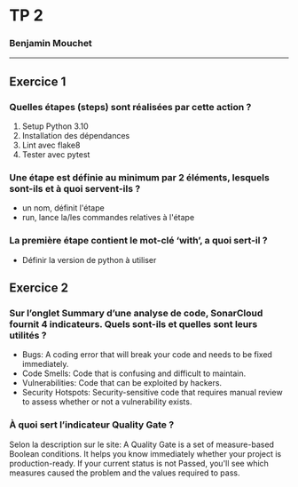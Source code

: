 # TP 2 
### Benjamin Mouchet
---
## Exercice 1
### Quelles étapes (steps) sont réalisées par cette action ?
1. Setup Python 3.10
2. Installation des dépendances
3. Lint avec flake8
4. Tester avec pytest
### Une étape est définie au minimum par 2 éléments, lesquels sont-ils et à quoi servent-ils ?
- un nom, définit l'étape
- run, lance la/les commandes relatives à l'étape
### La première étape contient le mot-clé ‘with’, a quoi sert-il ?
- Définir la version de python à utiliser

## Exercice 2
### Sur l’onglet Summary d’une analyse de code, SonarCloud fournit 4 indicateurs. Quels sont-ils et quelles sont leurs utilités ?
- Bugs: A coding error that will break your code and needs to be fixed immediately.
- Code Smells: Code that is confusing and difficult to maintain.
- Vulnerabilities: Code that can be exploited by hackers.
- Security Hotspots: Security-sensitive code that requires manual review to assess whether or not a vulnerability exists. 
### À quoi sert l’indicateur Quality Gate ?
Selon la description sur le site: A Quality Gate is a set of measure-based Boolean conditions. It helps you know immediately whether your project is production-ready. If your current status is not Passed, you'll see which measures caused the problem and the values required to pass.
